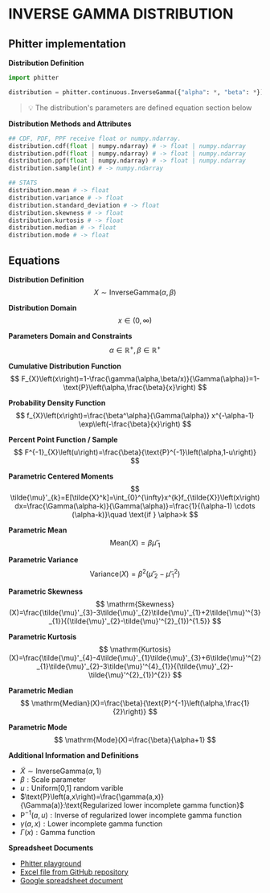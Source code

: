 # INVERSE GAMMA DISTRIBUTION

## Phitter implementation

**Distribution Definition**

```python
import phitter

distribution = phitter.continuous.InverseGamma({"alpha": *, "beta": *})
```

> 💡 The distribution's parameters are defined equation section below

**Distribution Methods and Attributes**

```python
## CDF, PDF, PPF receive float or numpy.ndarray.
distribution.cdf(float | numpy.ndarray) # -> float | numpy.ndarray
distribution.pdf(float | numpy.ndarray) # -> float | numpy.ndarray
distribution.ppf(float | numpy.ndarray) # -> float | numpy.ndarray
distribution.sample(int) # -> numpy.ndarray

## STATS
distribution.mean # -> float
distribution.variance # -> float
distribution.standard_deviation # -> float
distribution.skewness # -> float
distribution.kurtosis # -> float
distribution.median # -> float
distribution.mode # -> float
```

## Equations

**Distribution Definition**
$$ X\sim\mathrm{InverseGamma}\left(\alpha,\beta\right) $$

**Distribution Domain**
$$ x\in\left(0,\infty\right) $$

**Parameters Domain and Constraints**
$$ \alpha\in\mathbb{R}^{+}, \beta\in\mathbb{R}^{+} $$

**Cumulative Distribution Function**
$$ F_{X}\left(x\right)=1-\frac{\gamma(\alpha,\beta/x)}{\Gamma(\alpha)}=1-\text{P}\left(\alpha,\frac{\beta}{x}\right) $$

**Probability Density Function**
$$ f_{X}\left(x\right)=\frac{\beta^\alpha}{\Gamma(\alpha)} x^{-\alpha-1} \exp\left(-\frac{\beta}{x}\right) $$

**Percent Point Function / Sample**
$$ F^{-1}_{X}\left(u\right)=\frac{\beta}{\text{P}^{-1}\left(\alpha,1-u\right)} $$

**Parametric Centered Moments**
$$ \tilde{\mu}'_{k}=E[\tilde{X}^k]=\int_{0}^{\infty}x^{k}f_{\tilde{X}}\left(x\right)dx=\frac{\Gamma(\alpha-k)}{\Gamma(\alpha)}=\frac{1}{(\alpha-1) \cdots (\alpha-k)}\quad \text{if } \alpha>k $$

**Parametric Mean**
$$ \mathrm{Mean}(X)=\beta\tilde{\mu}'_{1} $$

**Parametric Variance**
$$ \mathrm{Variance}(X)=\beta^{2}(\tilde{\mu}'_{2}-\tilde{\mu}'^{2}_{1}) $$

**Parametric Skewness**
$$ \mathrm{Skewness}(X)=\frac{\tilde{\mu}'_{3}-3\tilde{\mu}'_{2}\tilde{\mu}'_{1}+2\tilde{\mu}'^{3}_{1}}{(\tilde{\mu}'_{2}-\tilde{\mu}'^{2}_{1})^{1.5}} $$

**Parametric Kurtosis**
$$ \mathrm{Kurtosis}(X)=\frac{\tilde{\mu}'_{4}-4\tilde{\mu}'_{1}\tilde{\mu}'_{3}+6\tilde{\mu}'^{2}_{1}\tilde{\mu}'_{2}-3\tilde{\mu}'^{4}_{1}}{(\tilde{\mu}'_{2}-\tilde{\mu}'^{2}_{1})^{2}} $$

**Parametric Median**
$$ \mathrm{Median}(X)=\frac{\beta}{\text{P}^{-1}\left(\alpha,\frac{1}{2}\right)} $$

**Parametric Mode**
$$ \mathrm{Mode}(X)=\frac{\beta}{\alpha+1} $$

**Additional Information and Definitions**
- $\tilde{X}\sim\mathrm{InverseGamma}\left(\alpha,1\right)$
- $\beta:\text{Scale parameter}$
- $u:\text{Uniform[0,1] random varible}$
- $\text{P}\left(a,x\right)=\frac{\gamma(a,x)}{\Gamma(a)}:\text{Regularized lower incomplete gamma function}$
- $\text{P}^{-1}\left(a,u\right):\text{Inverse of regularized lower incomplete gamma function}$
- $\gamma\left(a,x\right):\text{Lower incomplete gamma function}$
- $\Gamma\left(x\right):\text{Gamma function}$

**Spreadsheet Documents**

-   [Phitter playground](https://phitter.io/distributions/continuous/inverse_gamma)
-   [Excel file from GitHub repository](https://github.com/phitterio/phitter-files/blob/main/continuous/inverse_gamma.xlsx)
-   [Google spreadsheet document](https://docs.google.com/spreadsheets/d/1uOgfUvhBHKAXhbYATUwdHRQnBMIMnu6rWecqKx6MoIA)
    